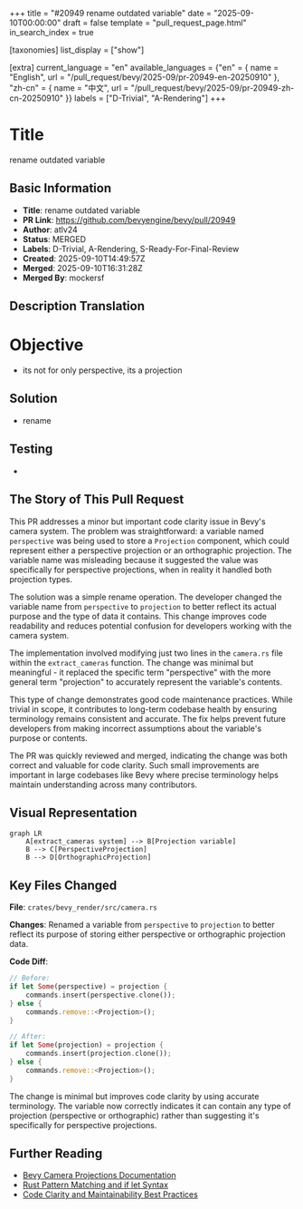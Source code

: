 +++
title = "#20949 rename outdated variable"
date = "2025-09-10T00:00:00"
draft = false
template = "pull_request_page.html"
in_search_index = true

[taxonomies]
list_display = ["show"]

[extra]
current_language = "en"
available_languages = {"en" = { name = "English", url = "/pull_request/bevy/2025-09/pr-20949-en-20250910" }, "zh-cn" = { name = "中文", url = "/pull_request/bevy/2025-09/pr-20949-zh-cn-20250910" }}
labels = ["D-Trivial", "A-Rendering"]
+++

# Title
rename outdated variable

## Basic Information
- **Title**: rename outdated variable
- **PR Link**: https://github.com/bevyengine/bevy/pull/20949
- **Author**: atlv24
- **Status**: MERGED
- **Labels**: D-Trivial, A-Rendering, S-Ready-For-Final-Review
- **Created**: 2025-09-10T14:49:57Z
- **Merged**: 2025-09-10T16:31:28Z
- **Merged By**: mockersf

## Description Translation
# Objective

- its not for only perspective, its a projection

## Solution

- rename

## Testing

- 

## The Story of This Pull Request

This PR addresses a minor but important code clarity issue in Bevy's camera system. The problem was straightforward: a variable named `perspective` was being used to store a `Projection` component, which could represent either a perspective projection or an orthographic projection. The variable name was misleading because it suggested the value was specifically for perspective projections, when in reality it handled both projection types.

The solution was a simple rename operation. The developer changed the variable name from `perspective` to `projection` to better reflect its actual purpose and the type of data it contains. This change improves code readability and reduces potential confusion for developers working with the camera system.

The implementation involved modifying just two lines in the `camera.rs` file within the `extract_cameras` function. The change was minimal but meaningful - it replaced the specific term "perspective" with the more general term "projection" to accurately represent the variable's contents.

This type of change demonstrates good code maintenance practices. While trivial in scope, it contributes to long-term codebase health by ensuring terminology remains consistent and accurate. The fix helps prevent future developers from making incorrect assumptions about the variable's purpose or contents.

The PR was quickly reviewed and merged, indicating the change was both correct and valuable for code clarity. Such small improvements are important in large codebases like Bevy where precise terminology helps maintain understanding across many contributors.

## Visual Representation

```mermaid
graph LR
    A[extract_cameras system] --> B[Projection variable]
    B --> C[PerspectiveProjection]
    B --> D[OrthographicProjection]
```

## Key Files Changed

**File**: `crates/bevy_render/src/camera.rs`

**Changes**: Renamed a variable from `perspective` to `projection` to better reflect its purpose of storing either perspective or orthographic projection data.

**Code Diff**:
```rust
// Before:
if let Some(perspective) = projection {
    commands.insert(perspective.clone());
} else {
    commands.remove::<Projection>();
}

// After:
if let Some(projection) = projection {
    commands.insert(projection.clone());
} else {
    commands.remove::<Projection>();
}
```

The change is minimal but improves code clarity by using accurate terminology. The variable now correctly indicates it can contain any type of projection (perspective or orthographic) rather than suggesting it's specifically for perspective projections.

## Further Reading

- [Bevy Camera Projections Documentation](https://bevyengine.org/learn/books/introduction/3d-camera/#projection)
- [Rust Pattern Matching and if let Syntax](https://doc.rust-lang.org/book/ch18-03-pattern-syntax.html)
- [Code Clarity and Maintainability Best Practices](https://blog.codinghorror.com/code-smells/)